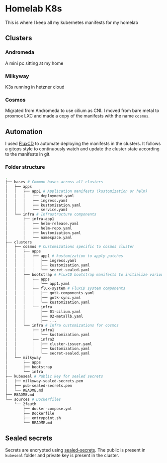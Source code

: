 # Homelab K8s

This is where I keep all my kubernetes manifests for my homelab

## Clusters

### Andromeda
A mini pc sitting at my home

### Milkyway
K3s running in hetzner cloud

### Cosmos
Migrated from Andromeda to use cilium as CNI. I moved from bare metal to proxmox LXC and made a copy of the manifests with the name `cosmos`.

## Automation

I used [FluxCD](https://fluxcd.io/) to automate deploying the manifests in the clusters. It follows a gitops style to continuously watch and update the cluster state according to the manifests in git.

### Folder structure

```bash
.
├── bases # Common bases across all clusters
│   ├── apps
│   │   ├── app1 # Application manifests (kustomization or helm)
│   │   │   ├── deployment.yaml
│   │   │   ├── ingress.yaml
│   │   │   ├── kustomization.yaml
│   │   │   └── service.yaml
│   └── infra # Infrastructure components
│       ├── infra-app1
│       │   ├── helm-release.yaml
│       │   ├── helm-repo.yaml
│       │   ├── kustomization.yaml
│       │   └── namespace.yaml
├── clusters
│   ├── cosmos # Customizations specific to cosmos cluster
│   │   ├── apps
│   │   │   ├── app1 # kustomization to apply patches
│   │   │   │   ├── ingress.yaml
│   │   │   │   ├── kustomization.yaml
│   │   │   │   └── secret-sealed.yaml
│   │   ├── bootstrap # FluxCD bootstrap manifests to initialize various components
│   │   │   ├── apps
│   │   │   │   └── app1.yaml
│   │   │   ├── flux-system # FluxCD system components
│   │   │   │   ├── gotk-components.yaml
│   │   │   │   ├── gotk-sync.yaml
│   │   │   │   └── kustomization.yaml
│   │   │   └── infra
│   │   │       ├── 01-cilium.yaml
│   │   │       ├── 02-metallb.yaml
│   │   │       ├── ...
│   │   └── infra # Infra customizations for cosmos
│   │       ├── infra1
│   │       │   └── kustomization.yaml
│   │       ├── infra2
│   │       │   ├── cluster-issuer.yaml
│   │       │   ├── kustomization.yaml
│   │       │   └── secret-sealed.yaml
│   └── milkyway
│       ├── apps
│       ├── bootstrap
│       └── infra
├── kubeseal # Public key for sealed secrets
│   ├── milkyway-sealed-secrets.pem
│   ├── pub-sealed-secrets.pem
│   └── README.md
├── README.md
└── sources # Dockerfiles
    └── 2fauth
        ├── docker-compose.yml
        ├── Dockerfile
        ├── entrypoint.sh
        └── README.md
```

## Sealed secrets

Secrets are encrypted using [sealed-secrets](https://github.com/bitnami-labs/sealed-secrets). The public is present in `kubeseal` folder and private key is present in the cluster.
